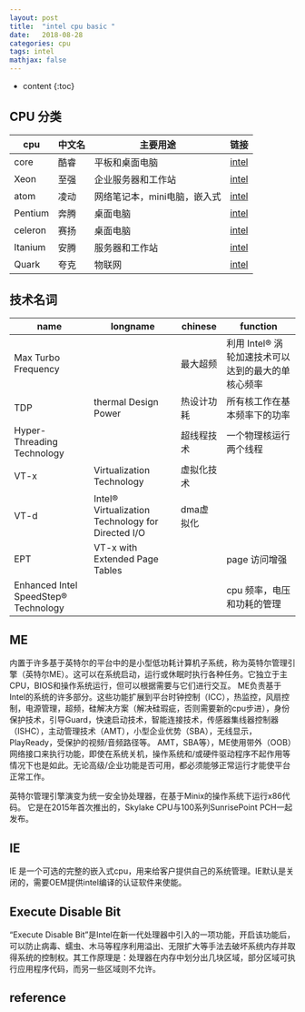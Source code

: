 ```yaml
---
layout: post
title:  "intel cpu basic "
date:   2018-08-28
categories: cpu
tags: intel 
mathjax: false
---
```

* content
{:toc}

## CPU 分类

|cpu|中文名|主要用途|链接|
|-|-|-|-|
|core|酷睿|平板和桌面电脑|[intel](https://www.intel.com/content/www/us/en/products/processors/core.html)|
|Xeon|至强|企业服务器和工作站|[intel](https://www.intel.com/content/www/us/en/products/processors/xeon.html)
|atom |凌动|网络笔记本，mini电脑，嵌入式|[intel](https://www.intel.com/content/www/us/en/products/processors/atom.html)|
|Pentium|奔腾|桌面电脑|[intel](https://www.intel.com/content/www/us/en/products/processors/pentium.html)|
|celeron|赛扬|桌面电脑|[intel](https://www.intel.com/content/www/us/en/products/processors/celeron.html)|
|Itanium|安腾|服务器和工作站|[intel](https://www.intel.com/content/www/us/en/products/processors/itanium.html)|
|Quark|夸克 |物联网|[intel](https://www.intel.com/content/www/us/en/products/processors/quark.html)|




## 技术名词

|name|longname|chinese|function|
|-|-|-|-|
|Max Turbo Frequency||最大超频|利用 Intel® 涡轮加速技术可以达到的最大的单核心频率|
|TDP|thermal Design Power|热设计功耗|所有核工作在基本频率下的功率|
|Hyper-Threading Technology||超线程技术|一个物理核运行两个线程|
|VT-x| Virtualization Technology|虚拟化技术||
|VT-d| Intel® Virtualization Technology for Directed I/O |dma虚拟化|
|EPT|VT-x with Extended Page Tables||page 访问增强|
|Enhanced Intel SpeedStep® Technology|||cpu 频率，电压和功耗的管理|

## ME

内置于许多基于英特尔的平台中的是小型低功耗计算机子系统，称为英特尔管理引擎（英特尔ME）。这可以在系统启动，运行或休眠时执行各种任务。它独立于主CPU，BIOS和操作系统运行，但可以根据需要与它们进行交互。 ME负责基于Intel的系统的许多部分。这些功能扩展到平台时钟控制（ICC），热监控，风扇控制，电源管理，超频，硅解决方案（解决硅瑕疵，否则需要新的cpu步进），身份保护技术，引导Guard，快速启动技术，智能连接技术，传感器集线器控制器（ISHC），主动管理技术（AMT），小型企业优势（SBA），无线显示，PlayReady，受保护的视频/音频路径等。 AMT，SBA等），ME使用带外（OOB）网络接口来执行功能，即使在系统关机，操作系统和/或硬件驱动程序不起作用等情况下也是如此。无论高级/企业功能是否可用，都必须能够正常运行才能使平台正常工作。

英特尔管理引擎演变为统一安全协处理器，在基于Minix的操作系统下运行x86代码。 它是在2015年首次推出的，Skylake CPU与100系列SunrisePoint PCH一起发布。

## IE

IE 是一个可选的完整的嵌入式cpu，用来给客户提供自己的系统管理。IE默认是关闭的，需要OEM提供intel编译的认证软件来使能。


## Execute Disable Bit
“Execute Disable Bit”是Intel在新一代处理器中引入的一项功能，开启该功能后，可以防止病毒、蠕虫、木马等程序利用溢出、无限扩大等手法去破坏系统内存并取得系统的控制权。其工作原理是：处理器在内存中划分出几块区域，部分区域可执行应用程序代码，而另一些区域则不允许。






## reference




